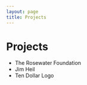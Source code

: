 ```yaml
---
layout: page
title: Projects
---
```


# Projects
* The Rosewater Foundation
* Jim Heil
* Ten Dollar Logo
